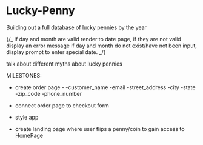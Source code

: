 # Lucky-Penny

Building out a full database of lucky pennies by the year

{/_ if day and month are valid render to date page,
if they are not valid display an error message
if day and month do not exist/have not been input, display prompt to enter special date.
_/}

talk about different myths about lucky pennies

MILESTONES:

- create order page -
  -customer_name
  -email
  -street_address
  -city
  -state
  -zip_code
  -phone_number

- connect order page to checkout form

- style app

- create landing page where user flips a penny/coin to gain access to HomePage
